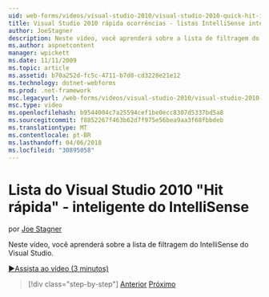 ```yaml
---
uid: web-forms/videos/visual-studio-2010/visual-studio-2010-quick-hit-intellisense-smart-lists
title: Visual Studio 2010 rápida ocorrências - listas IntelliSense inteligente
author: JoeStagner
description: Neste vídeo, você aprenderá sobre a lista de filtragem do IntelliSense do Visual Studio.
ms.author: aspnetcontent
manager: wpickett
ms.date: 11/11/2009
ms.topic: article
ms.assetid: b70a252d-fc5c-4711-b7d0-cd3228e21e12
ms.technology: dotnet-webforms
ms.prod: .net-framework
msc.legacyurl: /web-forms/videos/visual-studio-2010/visual-studio-2010-quick-hit-intellisense-smart-lists
msc.type: video
ms.openlocfilehash: b9544004c7a25594cef1be0ecc8307d5337bd5a8
ms.sourcegitcommit: f8852267f463b62d7f975e56bea9aa3f68fbbdeb
ms.translationtype: MT
ms.contentlocale: pt-BR
ms.lasthandoff: 04/06/2018
ms.locfileid: "30895058"
---
```

<a name="visual-studio-2010-quick-hit---intellisense-smart-lists"></a>Lista do Visual Studio 2010 "Hit rápida" - inteligente do IntelliSense
====================
por [Joe Stagner](https://github.com/JoeStagner)

Neste vídeo, você aprenderá sobre a lista de filtragem do IntelliSense do Visual Studio.

[&#9654;Assista ao vídeo (3 minutos)](https://channel9.msdn.com/Blogs/ASP-NET-Site-Videos/visual-studio-2010-quick-hit-intellisense-smart-lists)

> [!div class="step-by-step"]
> [Anterior](visual-studio-2010-quick-hit-code-search-view-hierarchy.md)
> [Próximo](visual-studio-2010-quick-hit-multi-monitor-support.md)
